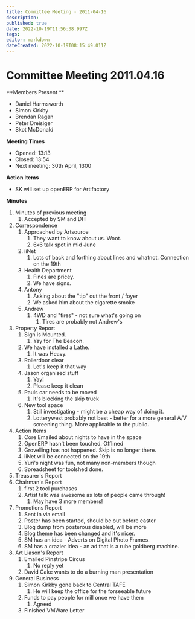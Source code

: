 ```yaml
---
title: Committee Meeting - 2011-04-16
description: 
published: true
date: 2022-10-19T11:56:38.997Z
tags: 
editor: markdown
dateCreated: 2022-10-19T08:15:49.011Z
---
```


# Committee Meeting 2011.04.16

\*\*Members Present \*\*

-   Daniel Harmsworth
-   Simon Kirkby
-   Brendan Ragan
-   Peter Dreisiger
-   Skot McDonald

**Meeting Times**

-   Opened: 13:13
-   Closed: 13:54
-   Next meeting: 30th April, 1300

**Action Items**

-   SK will set up openERP for Artifactory

**Minutes**

1.  Minutes of previous meeting
    1.  Accepted by SM and DH
2.  Correspondence
    1.  Approached by Artsource
        1.  They want to know about us. Woot.
        2.  6x6 talk spot in mid June
    2.  iiNet
        1.  Lots of back and forthing about lines and whatnot. Connection on the 19th
    3.  Health Department
        1.  Fines are pricey.
        2.  We have signs.
    4.  Antony
        1.  Asking about the "tip" out the front / foyer
        2.  We asked him about the cigarette smoke
    5.  Andrew
        1.  4WD and "tires" - not sure what's going on
            1.  Tires are probably not Andrew's
3.  Property Report
    1.  Sign is Mounted.
        1.  Yay for The Beacon.
    2.  We have installed a Lathe.
        1.  It was Heavy.
    3.  Rollerdoor clear
        1.  Let's keep it that way
    4.  Jason organised stuff
        1.  Yay!
        2.  Please keep it clean
    5.  Pauls car needs to be moved
        1.  It's blocking the skip truck
    6.  New tool space
        1.  Still investigating - might be a cheap way of doing it.
        2.  Lotterywest probably not best - better for a more general A/V screening thing. More applicable to the public.
4.  Action Items
    1.  Core Emailed about nights to have in the space
    2.  OpenERP hasn't been touched. Offlined
    3.  Grovelling has not happened. Skip is no longer there.
    4.  iiNet will be connected on the 19th
    5.  Yuri's night was fun, not many non-members though
    6.  Spreadsheet for toolshed done.
5.  Treasurer's Report
6.  Chairman's Report
    1.  first 2 tool purchases
    2.  Artist talk was awesome as lots of people came through!
        1.  May have 3 more members!
7.  Promotions Report
    1.  Sent in via email
    2.  Poster has been started, should be out before easter
    3.  Blog dump from posterous disabled, will be more
    4.  Blog theme has been changed and it's nicer.
    5.  SM has an idea - Adverts on Digital Photo Frames.
    6.  SM has a crazier idea - an ad that is a rube goldberg machine.
8.  Art Liason's Report
    1.  Emailed Pinstripe Circus
        1.  No reply yet
    2.  David Cake wants to do a burning man presentation
9.  General Business
    1.  Simon Kirkby gone back to Central TAFE
        1.  He will keep the office for the forseeable future
    2.  Funds to pay people for mill once we have them
        1.  Agreed
    3.  Finished VMWare Letter
